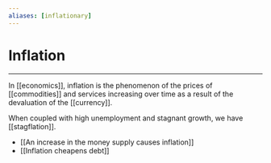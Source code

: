 ```yaml
---
aliases: [inflationary]
---
```

# Inflation
---
In [[economics]], inflation is the phenomenon of the prices of [[commodities]] and services increasing over time as a result of the devaluation of the [[currency]]. 

When coupled with high unemployment and stagnant growth, we have [[stagflation]]. 

- [[An increase in the money supply causes inflation]]
- [[Inflation cheapens debt]]